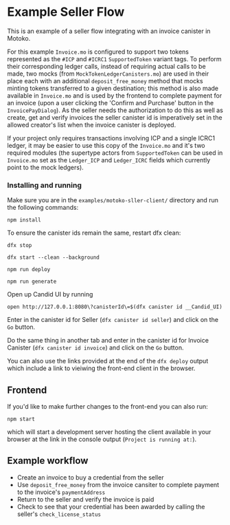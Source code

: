# Example Seller Flow

This is an example of a seller flow integrating with an invoice canister in Motoko.  

For this example `Invoice.mo` is configured to support two tokens represented as the `#ICP` and `#ICRC1` `SupportedToken` variant tags. To perform their corresponding ledger calls, instead of requiring actual calls to be made, two mocks (from `MockTokenLedgerCanisters.mo`) are used in their place each with an additional `deposit_free_money` method that mocks minting tokens transferred to a given destination; this method is also made available in `Invoice.mo` and is used by the frontend to complete payment for an invoice (upon a user clicking the 'Confirm and Purchase' button in the `InvoicePayDialog`). As the seller needs the authorization to do this as well as create, get and verify invoices the seller canister id is imperatively set in the allowed creator's list when the invoice canister is deployed.

If your project only requires transactions involving ICP and a single ICRC1 ledger, it may be easier to use this copy of the `Invoice.mo` and it's two required modules (the supertype actors from `SupportedToken` can be used in `Invoice.mo` set as the `Ledger_ICP` and `Ledger_ICRC` fields which currently point to the mock ledgers). 

### Installing and running ###

Make sure you are in the `examples/motoko-sller-client/` directory and run the following commands:

`npm install`

To ensure the canister ids remain the same, restart dfx clean: 

`dfx stop`

`dfx start --clean --background`

`npm run deploy`

`npm run generate`

Open up Candid UI by running
```
open http://127.0.0.1:8080\?canisterId\=$(dfx canister id __Candid_UI)
```

Enter in the canister id for Seller (`dfx canister id seller`) and click on the `Go` button.

Do the same thing in another tab and enter in the canister id for Invoice Canister (`dfx canister id invoice`) and click on the `Go` button.

You can also use the links provided at the end of the `dfx deploy` output which include a link to vieiwing the front-end client in the browser.

## Frontend 

If you'd like to make further changes to the front-end you can also run:

`npm start` 

which will start a development server hosting the client available in your browser at the link in the console output (`Project is running at:`).

## Example workflow

* Create an invoice to buy a credential from the seller
* Use `deposit_free_money` from the invoice cansiter to complete payment to the invoice's `paymentAddress`
* Return to the seller and verify the invoice is paid
* Check to see that your credential has been awarded by calling the seller's `check_license_status`

